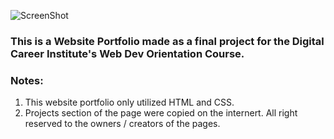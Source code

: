 ![ScreenShot](./screenshots/screenshot1.gif)

### This is a Website Portfolio made as a final project for the Digital Career Institute's Web Dev Orientation Course.

### Notes:

1. This website portfolio only utilized HTML and CSS.
2. Projects section of the page were copied on the internert. All right reserved to the owners / creators of the pages.
